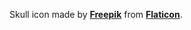 Skull icon made by **[Freepik](https://www.freepik.com)** from **[Flaticon](https://www.flaticon.com)**.
